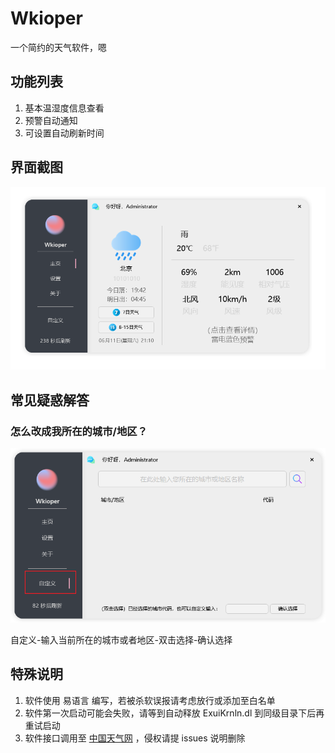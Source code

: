 # Wkioper

一个简约的天气软件，嗯

## 功能列表

1. 基本温湿度信息查看
2. 预警自动通知
3. 可设置自动刷新时间

## 界面截图

![](https://github.com/vvmcat/Wkioper/blob/main/Main.png?raw=true)

## 常见疑惑解答

### 怎么改成我所在的城市/地区？

![](https://github.com/vvmcat/Wkioper/blob/main/1-f-1.png?raw=true)

自定义-输入当前所在的城市或者地区-双击选择-确认选择

## 特殊说明

1. 软件使用 易语言 编写，若被杀软误报请考虑放行或添加至白名单
2. 软件第一次启动可能会失败，请等到自动释放 ExuiKrnln.dl 到同级目录下后再重试启动
3. 软件接口调用至 [中国天气网](http://www.weather.com.cn/) ，侵权请提 issues 说明删除
